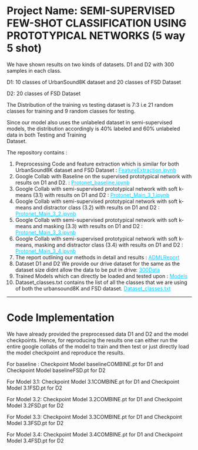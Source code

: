 

# Project Name: SEMI-SUPERVISED FEW-SHOT CLASSIFICATION USING PROTOTYPICAL NETWORKS (5 way 5 shot)

We have shown results on two kinds of datasets. D1 and D2 with 300 samples in each class.

 D1:  10 classes of UrbanSound8K dataset and 20 classes of FSD Dataset
 
 D2:  20 classes of FSD Dataset
 
 The Distribution of the training vs testing dataset is 7:3 i.e 21 random classes for training and 9 random classes for testing.
 
 Since our model also uses the unlabeled dataset in semi-supervised models, the distribution accordingly is 40% labeled and 60% unlabeled data in both Testing and Training      
 Dataset.
 
The repository contains :
1. Preprocessing Code and feature extraction which is similar for both UrbanSound8K dataset and FSD Dataset  : <a style="color:#02ccff" href="https://github.com/ee698r/ee698r-project-jaihonikhil/blob/main/FeatureExtraction.ipynb">FeatureExtraction.ipynb</a> 
2. Google Collab with Baseline on the supervised prototypical network with results on D1 and D2. : <a style="color:#02ccff" href="https://github.com/ee698r/ee698r-project-jaihonikhil/blob/main/Protonet_baseline.ipynb">Protonet_baseline.ipynb</a> 
3. Google Collab with semi-supervised prototypical network with soft k-means (3.1) with results on D1 and D2 : <a style="color:#02ccff" href="https://github.com/ee698r/ee698r-project-jaihonikhil/blob/main/Protonet_Main_3_1.ipynb">Protonet_Main_3_1.ipynb</a> 
4. Google Collab with semi-supervised prototypical network with soft k-means and distractor class (3.2) with results on D1 and D2 : <a style="color:#02ccff" href="https://github.com/ee698r/ee698r-project-jaihonikhil/blob/main/Protonet_Main_3_2.ipynb">Protonet_Main_3_2.ipynb</a> 
6. Google Collab with semi-supervised prototypical network with soft k-means and masking (3.3) with results on D1 and D2 : <a style="color:#02ccff" href="https://github.com/ee698r/ee698r-project-jaihonikhil/blob/main/Protonet_Main_3_3.ipynb">Protonet_Main_3_3.ipynb</a> 
7.  Google Collab with semi-supervised prototypical network with soft k-means, masking and distractor class (3.4) with results on D1 and D2 : <a style="color:#02ccff" href="https://github.com/ee698r/ee698r-project-jaihonikhil/blob/main/Protonet_Main_3_4.ipynb">Protonet_Main_3_4.ipynb</a> 
8. The report outlining our methods in detail and results : <a style="color:#02ccff" href="https://github.com/ee698r/ee698r-project-jaihonikhil/tree/main/ADMLReport">ADMLReport</a> 
9. Dataset D1 and D2 We provide our drive dataset for the same as the dataset size didnt allow the data to be put in drive: <a style="color:#02ccff" href="https://drive.google.com/drive/folders/1u1BTQ4W4wUeXhK4bQUrgH3b64Y9kxwj_?usp=sharing">300Data</a> 
10. Trained Models which can directly be loaded and tested upon : <a style="color:#02ccff" href="https://github.com/ee698r/ee698r-project-jaihonikhil/tree/main/Models">Models</a> 
11. Dataset_classes.txt contains the list of all the classes that we are using of both the urbansound8K and FSD dataset. <a style="color:#02ccff" href="https://github.com/ee698r/ee698r-project-jaihonikhil/blob/main/Dataset_Classes.txt">Dataset_classes.txt</a> 
----------------------------------------------------------------------------------------------------------------------------------------------------------------------------------

#  Code Implementation

We have already provided the preprocessed data D1 and D2 and the model checkpoints. Hence, for reproducing the results one can either run the entire google collabs of the model to train and then test or just directly load the model checkpoint and reproduce the results.

For baseline : Checkpoint Model  baselineCOMBINE.pt  for D1 and Checkpoint Model  baselineFSD.pt for D2

For Model 3.1: Checkpoint Model  3.1COMBINE.pt for D1 and Checkpoint Model 3.1FSD.pt for D2

For Model 3.2: Checkpoint Model  3.2COMBINE.pt for D1 and Checkpoint Model 3.2FSD.pt for D2

For Model 3.3: Checkpoint Model  3.3COMBINE.pt for D1 and Checkpoint Model 3.3FSD.pt for D2

For Model 3.4: Checkpoint Model  3.4COMBINE.pt for D1 and Checkpoint Model 3.4FSD.pt for D2





